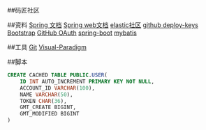 ##码匠社区

##资料
[Spring 文档](https://spring.io/guides)
[Spring web文档](https://spring.io/guides/gs/serving-web-content/)
[elastic社区](https://elasticsearch.cn/explore)
[github deploy-keys](https://developer.github.com/v3/guides/managing-deploy-keys/#deploy-keys)
[Bootstrap](https://v3.bootcss.com/getting-started/)
[GitHub OAuth](https://developer.github.com/apps/building-oauth-apps/creating-an-oauth-app/)
[spring-boot](https://docs.spring.io/spring-boot/docs/2.0.0.RC1/reference/htmlsingle/)
[mybatis](http://www.mybatis.org/spring-boot-starter/mybatis-spring-boot-autoconfigure/)

##工具
[Git](https://git-scm.com/download)
[Visual-Paradigm](https://www.visual-paradigm.com)

##脚本
```sql
CREATE CACHED TABLE PUBLIC.USER(
    ID INT AUTO_INCREMENT PRIMARY KEY NOT NULL,
    ACCOUNT_ID VARCHAR(100),
    NAME VARCHAR(50),
    TOKEN CHAR(36),
    GMT_CREATE BIGINT,
    GMT_MODIFIED BIGINT
)
```
